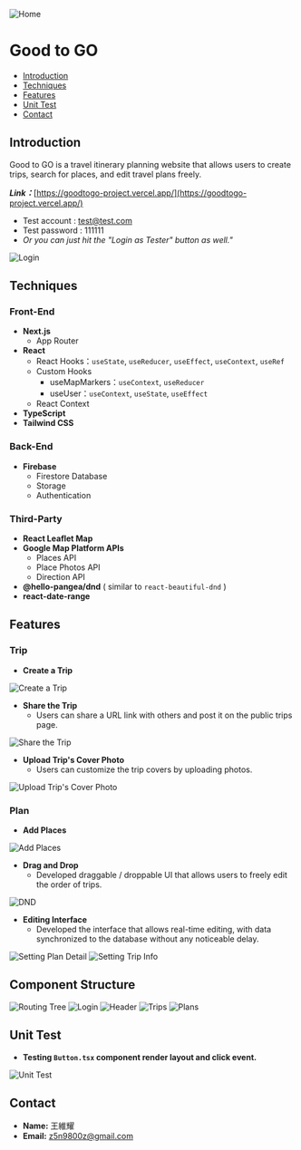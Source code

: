 ![Home](https://github.com/carlwang1995/good-to-go/blob/main/public/readme/good-to-go.png)
# Good to GO
* [Introduction](https://github.com/carlwang1995/good-to-go/tree/main?tab=readme-ov-file#introduction)
* [Techniques](https://github.com/carlwang1995/good-to-go/tree/main?tab=readme-ov-file#techniques)
* [Features](https://github.com/carlwang1995/good-to-go/tree/main?tab=readme-ov-file#features)
* [Unit Test](https://github.com/carlwang1995/good-to-go/tree/main?tab=readme-ov-file#unit-test)
* [Contact](https://github.com/carlwang1995/good-to-go/tree/main?tab=readme-ov-file#contact)
## Introduction
Good to GO is a travel itinerary planning website that allows users to create trips, search for places, and edit travel plans freely.

***Link：***[https://goodtogo-project.vercel.app/](https://goodtogo-project.vercel.app/)
* Test account : test@test.com
* Test password : 111111
* *Or you can just hit the "Login as Tester" button as well."*

![Login](https://github.com/carlwang1995/good-to-go/blob/main/public/readme/login.png)
## Techniques
### Front-End
* **Next.js**
  * App Router
* **React**
  * React Hooks：`useState`, `useReducer`, `useEffect`, `useContext`, `useRef`
  * Custom Hooks
    * useMapMarkers：`useContext`, `useReducer`
    * useUser：`useContext`, `useState`, `useEffect`
  * React Context
* **TypeScript**
* **Tailwind CSS**
### Back-End
* **Firebase**
  * Firestore Database
  * Storage
  * Authentication
### Third-Party
* **React Leaflet Map**
* **Google Map Platform APIs**
  * Places API
  * Place Photos API
  * Direction API
* **@hello-pangea/dnd** ( similar to `react-beautiful-dnd` )
* **react-date-range**
## Features
### Trip
* **Create a Trip**

![Create a Trip](https://github.com/carlwang1995/good-to-go/blob/main/public/readme/createTrip.gif)
* **Share the Trip**
  * Users can share a URL link with others and post it on the public trips page.

![Share the Trip](https://github.com/carlwang1995/good-to-go/blob/main/public/readme/setPrivacy.gif)
* **Upload Trip's Cover Photo**
  * Users can customize the trip covers by uploading photos.

![Upload Trip's Cover Photo](https://github.com/carlwang1995/good-to-go/blob/main/public/readme/uploadPhoto.gif)
### Plan
* **Add Places**

![Add Places](https://github.com/carlwang1995/good-to-go/blob/main/public/readme/addPlaces.gif)
* **Drag and Drop**
  * Developed draggable / droppable UI that allows users to freely edit the order of trips.

![DND](https://github.com/carlwang1995/good-to-go/blob/main/public/readme/DND%26Delete.gif)
* **Editing Interface**
  * Developed the interface that allows real-time editing, with data synchronized to the database without any noticeable delay.

![Setting Plan Detail](https://github.com/carlwang1995/good-to-go/blob/main/public/readme/SettingPlanDetail.gif)
![Setting Trip Info](https://github.com/carlwang1995/good-to-go/blob/main/public/readme/SettingTripInfo.gif)
## Component Structure
![Routing Tree](https://github.com/carlwang1995/good-to-go/blob/main/public/readme/structure/RoutingTree.jpg)
![Login](https://github.com/carlwang1995/good-to-go/blob/main/public/readme/structure/Login.jpg)
![Header](https://github.com/carlwang1995/good-to-go/blob/main/public/readme/structure/Header.jpg)
![Trips](https://github.com/carlwang1995/good-to-go/blob/main/public/readme/structure/Trips.jpg)
![Plans](https://github.com/carlwang1995/good-to-go/blob/main/public/readme/structure/Plans.jpg)
## Unit Test
* **Testing `Button.tsx` component render layout and click event.**

![Unit Test](https://github.com/carlwang1995/good-to-go/blob/main/public/readme/UnitTest.jpg)
## Contact
* **Name:** 王維耀
* **Email:** z5n9800z@gmail.com 
